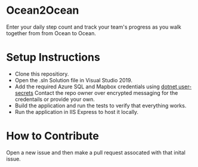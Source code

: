 # Ocean2Ocean
Enter your daily step count and track your team's progress as you walk together from from Ocean to Ocean.

# Setup Instructions
* Clone this repositiory.
* Open the .sln Solution file in Visual Studio 2019.
* Add the required Azure SQL and Mapbox credentials using [dotnet user-secrets](https://docs.microsoft.com/en-us/aspnet/core/security/app-secrets?view=aspnetcore-3.1&tabs=windows) Contact the repo owner over encrypted messaging for the credentails or provide your own.
* Build the application and run the tests to verify that everything works.
* Run the application in IIS Express to host it locally.
 # How to Contribute
 Open a new issue and then make a pull request assocated with that inital issue.
